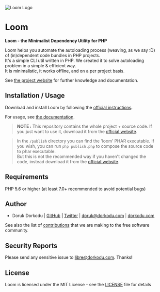 ![Loom Logo](http://images.dorkodu.com/loom.png)

# Loom

**Loom - the Minimalist Dependency Utility for PHP**

Loom helps you automate the autoloading process (weaving, as we say :D) of (in)dependent code bundles in PHP projects.\
It's a simple CLI util written in PHP. We created it to solve autoloading problem in a simple & efficient way.\
It is minimalistic, it works offline, and on a per project basis.

See [the project website](https://libre.dorkodu.com/loom) for further knowledge and documentation.


Installation / Usage
--------------------

Download and install Loom by following the [official instructions](https://libre.dorkodu.com/loom/#download).

For usage, see [the documentation](https://libre.dorkodu.com/loom).

> **NOTE :** This repository contains the whole project + source code. If you just want to use it, download it from the [official website](https://libre.dorkodu.com/loom). 

> In the `/publish` directory you can find the 'loom' PHAR executable. If you wish, you can run `php publish.php` to compose the source code to phar executable.\
But this is not the recommended way if you haven't changed the code, instead download it from the [official website](https://libre.dorkodu.com/loom).


Requirements
------------

PHP 5.6 or higher (at least 7.0+ recommended to avoid potential bugs)

Author
-------

- Doruk Dorkodu | [GitHub](https://github.com/dorkodu)  | [Twitter](https://twitter.com/dorukdorkodu) | <doruk@dorkodu.com> | [dorkodu.com](https://dorkodu.com)

See also the list of [contributions](https://libre.dorkodu.com) that we are making to the free software community.

Security Reports
----------------

Please send any sensitive issue to [libre@dorkodu.com](mailto:libre@dorkodu.com). Thanks!

License
-------

Loom is licensed under the MIT License - see the [LICENSE](LICENSE) file for details
